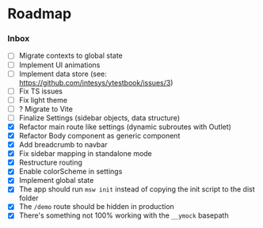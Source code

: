 # Roadmap

### Inbox

- [ ] Migrate contexts to global state
- [ ] Implement UI animations
- [ ] Implement data store (see: <https://github.com/intesys/ytestbook/issues/3>)
- [ ] Fix TS issues
- [ ] Fix light theme
- [ ] ? Migrate to Vite
- [ ] Finalize Settings (sidebar objects, data structure)
- [x] Refactor main route like settings (dynamic subroutes with Outlet)
- [x] Refactor Body component as generic component
- [x] Add breadcrumb to navbar
- [x] Fix sidebar mapping in standalone mode
- [x] Restructure routing
- [x] Enable colorScheme in settings
- [x] Implement global state
- [x] The app should run `msw init` instead of copying the init script to the dist folder
- [x] The `/demo` route should be hidden in production
- [x] There's something not 100% working with the `__ymock` basepath
